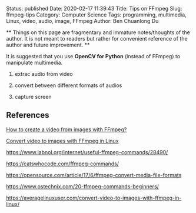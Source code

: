 Status: published
Date: 2020-02-17 11:39:43
Title: Tips on FFmpeg
Slug: ffmpeg-tips
Category: Computer Science
Tags: programming, multimedia, Linux, video, audio, image, FFmpeg
Author: Ben Chuanlong Du

**
Things on this page are fragmentary and immature notes/thoughts of the author. 
It is not meant to readers but rather for convenient reference of the author and future improvement.
**

It is suggested that you use **OpenCV for Python** 
(instead of FFmpeg) 
to manipulate multimedia.
 
1. extrac audio from video

2. convert between different formats of audios

3. capture screen 

## References

[How to create a video from images with FFmpeg?](https://stackoverflow.com/questions/24961127/how-to-create-a-video-from-images-with-ffmpeg)

[Convert video to images with FFmpeg in Linux](https://averagelinuxuser.com/convert-video-to-images-with-ffmpeg-in-linux/)

https://www.labnol.org/internet/useful-ffmpeg-commands/28490/

https://catswhocode.com/ffmpeg-commands/

https://opensource.com/article/17/6/ffmpeg-convert-media-file-formats

https://www.ostechnix.com/20-ffmpeg-commands-beginners/

https://averagelinuxuser.com/convert-video-to-images-with-ffmpeg-in-linux/
